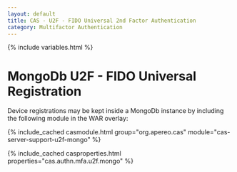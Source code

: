 ```yaml
---
layout: default
title: CAS - U2F - FIDO Universal 2nd Factor Authentication
category: Multifactor Authentication
---
```


{% include variables.html %}

# MongoDb U2F - FIDO Universal Registration

Device registrations may be kept inside a MongoDb instance by including the following module in the WAR overlay:

{% include_cached casmodule.html group="org.apereo.cas" module="cas-server-support-u2f-mongo" %}

{% include_cached casproperties.html properties="cas.authn.mfa.u2f.mongo" %}
